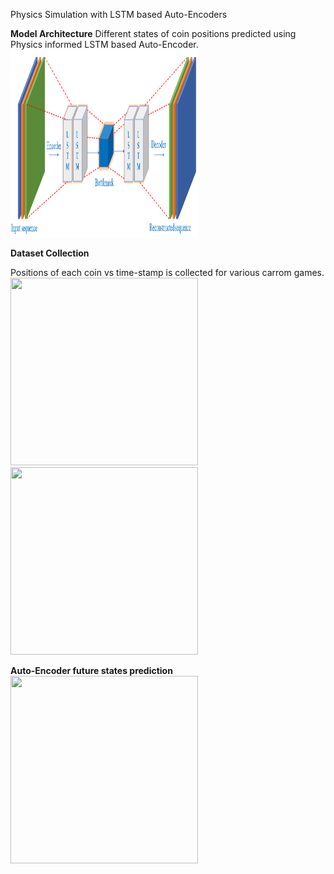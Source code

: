 Physics Simulation with LSTM based Auto-Encoders



**Model Architecture**
Different states of coin positions predicted using Physics informed LSTM based Auto-Encoder.
<img src="https://github.com/snehandot/Physics-Simulation-with-AutoEncoders/blob/406d3be6fb2959ad4e1d02feb7893335dc7655e7/docs/LSTM-Autoencoder-Architecture.ppm.png" width="300" height="300">

**Dataset Collection**

Positions of each coin vs time-stamp is collected for various carrom games.
<img src="https://github.com/snehandot/Physics-Simulation-with-AutoEncoders/blob/14361cd49b9f3e51fa007895c52e85e64d82f51b/docs/output1.gif" width="300" height="300">
<img src="https://github.com/snehandot/Physics-Simulation-with-AutoEncoders/blob/14361cd49b9f3e51fa007895c52e85e64d82f51b/docs/output2.gif" width="300" height="300">

**Auto-Encoder future states prediction**
<img src="https://github.com/snehandot/Physics-Simulation-with-AutoEncoders/blob/14361cd49b9f3e51fa007895c52e85e64d82f51b/docs/output.gif" width="300" height="300">
